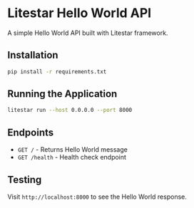 # Litestar Hello World API

A simple Hello World API built with Litestar framework.

## Installation

```bash
pip install -r requirements.txt
```

## Running the Application

```bash
litestar run --host 0.0.0.0 --port 8000
```

## Endpoints

- `GET /` - Returns Hello World message
- `GET /health` - Health check endpoint

## Testing

Visit `http://localhost:8000` to see the Hello World response.